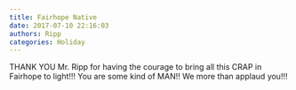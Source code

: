```yaml
---
title: Fairhope Native
date: 2017-07-10 22:16:03
authors: Ripp
categories: Holiday
---
```


 THANK YOU Mr. Ripp for having the courage to bring all this CRAP in Fairhope to light!!!  You are some kind of MAN!!  We more than applaud you!!!